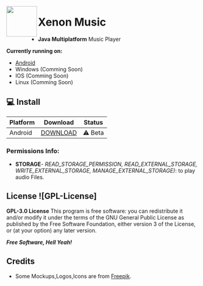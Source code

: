 <a href="https://github.com/Shabinder/SpotiFlyer"><img src="https://xenon.pages.dev/assets/img/favicon.jpg" align="left" height="80" width="80" ></a>

# Xenon Music




- **Java Multiplatform** Music Player



 **Currently running on:**
 - [Android](https://github.com/Xenon-project/Xenon-Music/releases/) 
 - Windows (Comming Soon)
 - IOS (Comming Soon)
 - Linux (Comming Soon)

## 💻 Install 

| Platform | Download | Status |
|----------|----------|--------|
| Android    |[DOWNLOAD](https://github.com/Xenon-project/Xenon-Music/releases/download/v1.0/Xenon.music.v1.0.2.apk)| ⚠️ Beta | 



### Permissions Info:
 - **STORAGE**- *READ_STORAGE_PERMISSION, READ_EXTERNAL_STORAGE, WRITE_EXTERNAL_STORAGE, MANAGE_EXTERNAL_STORAGE)*: to play audio Files.

License
![GPL-License]
----
**GPL-3.0 License**
This program is free software: you can redistribute it and/or modify it under the terms of the GNU General Public License as published by the Free Software Foundation, either version 3 of the License, or (at your option) any later version.

***Free Software, Hell Yeah!***


Credits
----
 - Some Mockups,Logos,Icons are from [Freepik](https://www.freepik.com/).
